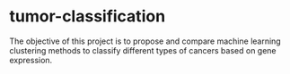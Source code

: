 # tumor-classification
The objective of this project is to propose and compare machine learning clustering methods to classify different types of cancers based on gene expression.
